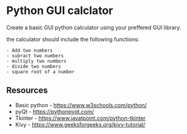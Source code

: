 # Python GUI calclator

Create a basic GUI python calculator using your preffered GUI library.

the calculator should include the following functions:

	- Add two numbers
	- subract two numbers
	- multiply two numbers
	- divide two numbers
	- square root of a number 

## Resources
 - Basic python - https://www.w3schools.com/python/
 - pyQt - https://pythonpyqt.com/
 - Tkinter - https://www.javatpoint.com/python-tkinter
 - Kivy - https://www.geeksforgeeks.org/kivy-tutorial/
